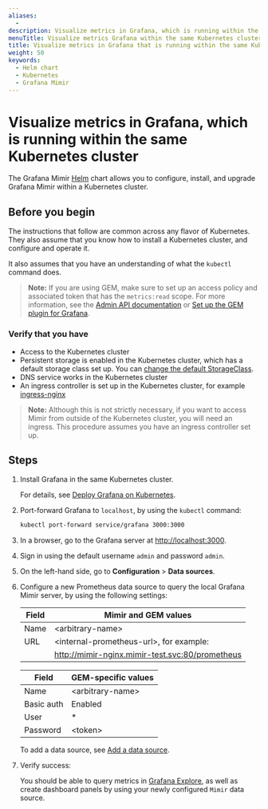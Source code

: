 ```yaml
---
aliases:
  - 
description: Visualize metrics in Grafana, which is running within the same Kubernetes cluster.
menuTitle: Visualize metrics Grafana within the same Kubernetes cluster
title: Visualize metrics in Grafana that is running within the same Kubernetes cluster
weight: 50
keywords:
  - Helm chart
  - Kubernetes
  - Grafana Mimir
---
```


# Visualize metrics in Grafana, which is running within the same Kubernetes cluster

The Grafana Mimir [Helm](https://helm.sh/) chart allows you to configure, install, and upgrade Grafana Mimir within a Kubernetes cluster.

## Before you begin

The instructions that follow are common across any flavor of Kubernetes. They also assume that you know how to install a Kubernetes cluster, and configure and operate it.

It also assumes that you have an understanding of what the `kubectl` command does.

> **Note:** If you are using GEM, make sure to set up an access policy and associated token that has the `metrics:read` scope. For more information, see the [Admin API documentation](https://grafana.com/docs/enterprise-metrics/latest/setup-gem-plugin-grafana/) or [Set up the GEM plugin for Grafana](https://grafana.com/docs/enterprise-metrics/latest/admin-api/).

### Verify that you have

- Access to the Kubernetes cluster
- Persistent storage is enabled in the Kubernetes cluster, which has a default storage class set up. You can [change the default StorageClass](https://kubernetes.io/docs/tasks/administer-cluster/change-default-storage-class/).
- DNS service works in the Kubernetes cluster
- An ingress controller is set up in the Kubernetes cluster, for example [ingress-nginx](https://kubernetes.github.io/ingress-nginx/)

> **Note:** Although this is not strictly necessary, if you want to access Mimir from outside of the Kubernetes cluster, you will need an ingress. This procedure assumes you have an ingress controller set up.

## Steps

1. Install Grafana in the same Kubernetes cluster.

   For details, see [Deploy Grafana on Kubernetes](/docs/grafana/latest/setup-grafana/installation/kubernetes/).

1. Port-forward Grafana to `localhost`, by using the `kubectl` command:

   ```bash
   kubectl port-forward service/grafana 3000:3000
   ```

1. In a browser, go to the Grafana server at [http://localhost:3000](http://localhost:3000).
1. Sign in using the default username `admin` and password `admin`.
1. On the left-hand side, go to **Configuration** > **Data sources**.
1. Configure a new Prometheus data source to query the local Grafana Mimir server, by using the following settings:

   | Field      | Mimir and GEM values                            |
   | ---------- | ----------------------------------------------- |
   | Name       | \<arbitrary-name>                               |
   | URL        | \<internal-prometheus-url>, for example:        |
   |            | http://mimir-nginx.mimir-test.svc:80/prometheus |
   
   | Field      | GEM-specific values                             |
   | ---------- | ----------------------------------------------- |
   | Name       | \<arbitrary-name>                               |
   | Basic auth | Enabled                                         |
   | User       | *                                               |
   | Password   | \<token>                                        |

   To add a data source, see [Add a data source](/docs/grafana/latest/datasources/add-a-data-source/).

1. Verify success:

   You should be able to query metrics in [Grafana Explore](/docs/grafana/latest/explore/),
   as well as create dashboard panels by using your newly configured `Mimir` data source.
